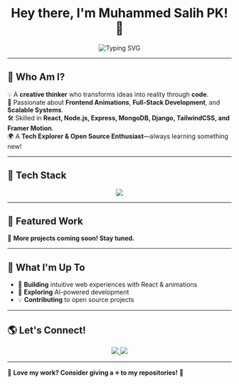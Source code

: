 <h1 align="center">Hey there, I'm Muhammed Salih PK! 🚀</h1>

<p align="center" >
  <img src="https://readme-typing-svg.herokuapp.com?font=Fira+Code&duration=3000&pause=1000&color=00C9FF&width=600&lines=Passionate+Software+Developer+💻;Creating+Interactive+Experiences+⚡;Building+Scalable+Web+Apps+🚀;Lifelong+Learner+%26+Problem+Solver+🎯" alt="Typing SVG" align="center" style="pointer-events: none; cursor: default;" />
</p>

---

## 🎨 Who Am I?  

💡 A **creative thinker** who transforms ideas into reality through **code**.  
📌 Passionate about **Frontend Animations**, **Full-Stack Development**, and **Scalable Systems**.  
🛠 Skilled in **React, Node.js, Express, MongoDB, Django, TailwindCSS, and Framer Motion**.  
🌍 A **Tech Explorer & Open Source Enthusiast**—always learning something new!  

---

## 🚀 Tech Stack  

<p align="center">
  <img src="https://skillicons.dev/icons?i=js,react,nodejs,express,mongodb,python,django,tailwind,figma,git,github" />
</p>

---

## 🌟 Featured Work  

🚧 **More projects coming soon! Stay tuned.**  

---

## 🎯 What I'm Up To  

- 🔨 **Building** intuitive web experiences with React & animations  
- 🧠 **Exploring** AI-powered development  
- 💡 **Contributing** to open source projects  

---

## 🌎 Let's Connect!  

<p align="center">
  <a href="https://www.linkedin.com/in/mhdsalihpk">
    <img src="https://img.shields.io/badge/LinkedIn-blue?style=for-the-badge&logo=linkedin" />
  </a>
  <a href="mailto:mhdsalihoffl@gmail.com">
    <img src="https://img.shields.io/badge/Email-red?style=for-the-badge&logo=gmail&logoColor=white" />
  </a>
</p>

---

💙 **Love my work? Consider giving a ⭐ to my repositories!** 🚀  
